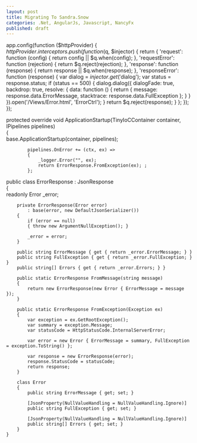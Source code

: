 ```yaml
---
layout: post
title: Migrating To Sandra.Snow
categories: .Net, AngularJs, Javascript, NancyFx
published: draft
---
```


app.config(function ($httpProvider) {
    $httpProvider.interceptors.push(function ($q, $injector) {
        return {
            'request': function (config) {
                return config || $q.when(config);
            },
            'requestError': function (rejection) {
                return $q.reject(rejection);
            },
            'response': function (response) {
                return response || $q.when(response);
            },
            'responseError': function (response) {
                var dialog = $injector.get('$dialog');
                var status = response.status;
                if (status == 500) {
                    dialog.dialog({
                        dialogFade: true,
                        backdrop: true,
                        resolve: {
                            data: function () {
                                return {
                                    message: response.data.ErrorMessage,
                                    stacktrace: response.data.FullException
                                };
                            }
                        }
                    }).open('/Views/Error.html', 'ErrorCtrl');
                }
                return $q.reject(response);
            }
        };
    });
});
 
 
  protected override void ApplicationStartup(TinyIoCContainer container, IPipelines pipelines)  
        {  
            base.ApplicationStartup(container, pipelines);  
   
            pipelines.OnError += (ctx, ex) =>  
            {  
                _logger.Error("", ex);  
                return ErrorResponse.FromException(ex); ;  
            };  
 
 
public class ErrorResponse : JsonResponse  
    {  
        readonly Error _error;  
   
        private ErrorResponse(Error error)  
            : base(error, new DefaultJsonSerializer())  
        {  
            if (error == null)  
            { throw new ArgumentNullException(); }  
   
            _error = error;  
        }  
   
        public string ErrorMessage { get { return _error.ErrorMessage; } }  
        public string FullException { get { return _error.FullException; } }  
        public string[] Errors { get { return _error.Errors; } }  
   
        public static ErrorResponse FromMessage(string message)  
        {  
            return new ErrorResponse(new Error { ErrorMessage = message });  
        }  
   
        public static ErrorResponse FromException(Exception ex)  
        {  
            var exception = ex.GetRootException();  
            var summary = exception.Message;  
            var statusCode = HttpStatusCode.InternalServerError;  
   
            var error = new Error { ErrorMessage = summary, FullException = exception.ToString() };  
   
            var response = new ErrorResponse(error);  
            response.StatusCode = statusCode;  
            return response;  
        }  
   
        class Error  
        {  
            public string ErrorMessage { get; set; }  
   
            [JsonProperty(NullValueHandling = NullValueHandling.Ignore)]  
            public string FullException { get; set; }  
   
            [JsonProperty(NullValueHandling = NullValueHandling.Ignore)]  
            public string[] Errors { get; set; }  
        }  
    }  